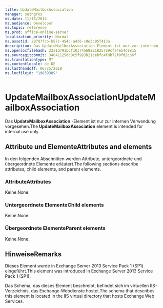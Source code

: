 ```yaml
---
title: UpdateMailboxAssociation
manager: sethgros
ms.date: 11/16/2014
ms.audience: Developer
ms.topic: reference
ms.prod: office-online-server
localization_priority: Normal
ms.assetid: 287d7fcb-b871-454c-a436-c8e3c95f413a
description: Das UpdateMailboxAssociation-Element ist nur zur internen Verwendung vorgesehen.
ms.openlocfilehash: 23a1d791bcf10374668221825789cfa4e54c9815
ms.sourcegitcommit: 34041125dc8c5f993b21cebfc4f8b72f0fd2cb6f
ms.translationtype: MT
ms.contentlocale: de-DE
ms.lasthandoff: 06/25/2018
ms.locfileid: "19839389"
---
```

# <a name="updatemailboxassociation"></a><span data-ttu-id="99f93-103">UpdateMailboxAssociation</span><span class="sxs-lookup"><span data-stu-id="99f93-103">UpdateMailboxAssociation</span></span>

<span data-ttu-id="99f93-104">Das **UpdateMailboxAssociation** -Element ist nur zur internen Verwendung vorgesehen.</span><span class="sxs-lookup"><span data-stu-id="99f93-104">The **UpdateMailboxAssociation** element is intended for internal use only.</span></span> 

## <a name="attributes-and-elements"></a><span data-ttu-id="99f93-105">Attribute und Elemente</span><span class="sxs-lookup"><span data-stu-id="99f93-105">Attributes and elements</span></span>

<span data-ttu-id="99f93-106">In den folgenden Abschnitten werden Attribute, untergeordnete und übergeordnete Elemente erläutert.</span><span class="sxs-lookup"><span data-stu-id="99f93-106">The following sections describe attributes, child elements, and parent elements.</span></span>
  
### <a name="attributes"></a><span data-ttu-id="99f93-107">Attribute</span><span class="sxs-lookup"><span data-stu-id="99f93-107">Attributes</span></span>

<span data-ttu-id="99f93-108">Keine.</span><span class="sxs-lookup"><span data-stu-id="99f93-108">None.</span></span>
  
### <a name="child-elements"></a><span data-ttu-id="99f93-109">Untergeordnete Elemente</span><span class="sxs-lookup"><span data-stu-id="99f93-109">Child elements</span></span>

<span data-ttu-id="99f93-110">Keine.</span><span class="sxs-lookup"><span data-stu-id="99f93-110">None.</span></span>
  
### <a name="parent-elements"></a><span data-ttu-id="99f93-111">Übergeordnete Elemente</span><span class="sxs-lookup"><span data-stu-id="99f93-111">Parent elements</span></span>

<span data-ttu-id="99f93-112">Keine.</span><span class="sxs-lookup"><span data-stu-id="99f93-112">None.</span></span>
  
## <a name="remarks"></a><span data-ttu-id="99f93-113">Hinweise</span><span class="sxs-lookup"><span data-stu-id="99f93-113">Remarks</span></span>

<span data-ttu-id="99f93-114">Dieses Element wurde in Exchange Server 2013 Service Pack 1 (SP1) eingeführt.</span><span class="sxs-lookup"><span data-stu-id="99f93-114">This element was introduced in Exchange Server 2013 Service Pack 1 (SP1).</span></span>
  
<span data-ttu-id="99f93-115">Das Schema, das dieses Element beschreibt, befindet sich im virtuellen IIS-Verzeichnis, das Exchange-Webdienste hostet.</span><span class="sxs-lookup"><span data-stu-id="99f93-115">The schema that describes this element is located in the IIS virtual directory that hosts Exchange Web Services.</span></span>
  

